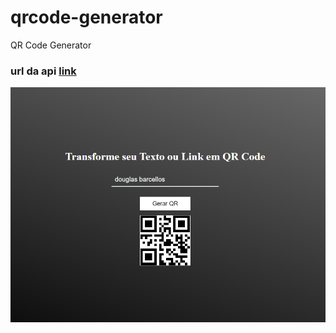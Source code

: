 # qrcode-generator
QR Code Generator

### url da api [link](https://api.qrserver.com/v1/create-qr-code/?size=150x150&data=Example)

<img src="qrcode.png">